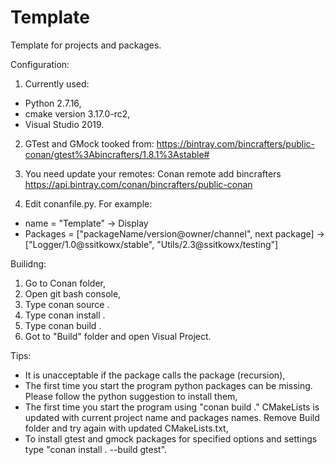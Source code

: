 # Template
Template for projects and packages.

Configuration:
1. Currently used:
- Python 2.7.16,
- cmake version 3.17.0-rc2,
- Visual Studio 2019.

2. GTest and GMock tooked from:
   https://bintray.com/bincrafters/public-conan/gtest%3Abincrafters/1.8.1%3Astable#

3. You need update your remotes:
   Conan remote add bincrafters https://api.bintray.com/conan/bincrafters/public-conan
   
4. Edit conanfile.py. For example:
  - name     = "Template"                                          -> Display
  - Packages = ["packageName/version@owner/channel", next package] -> ["Logger/1.0@ssitkowx/stable", "Utils/2.3@ssitkowx/testing"] 

Builidng:
1. Go to Conan folder,
2. Open git bash console,
3. Type conan source .
4. Type conan install .
5. Type conan build .
6. Got to "Build" folder and open Visual Project.

Tips:
- It is unacceptable if the package calls the package (recursion),
- The first time you start the program python packages can be missing. Please follow the python suggestion to install them,
- The first time you start the program using "conan build ." CMakeLists is updated with current project name and packages names. 
  Remove Build folder and try again with updated CMakeLists.txt,
- To install gtest and gmock packages for specified options and settings type "conan install . --build gtest".